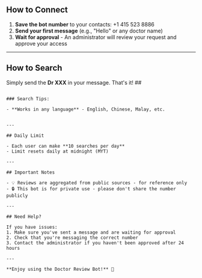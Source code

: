 ## How to Connect

1. **Save the bot number** to your contacts:
   +1 415 523 8886
2. **Send your first message** (e.g., "Hello" or any doctor name)
3. **Wait for approval** - An administrator will review your request and approve your access

---

## How to Search

Simply send the **Dr XXX** in your message. That's it! ##
```

### Search Tips:

- **Works in any language** - English, Chinese, Malay, etc.


---

## Daily Limit

- Each user can make **10 searches per day**
- Limit resets daily at midnight (MYT)

---

## Important Notes

- 💡 Reviews are aggregated from public sources - for reference only
- 🔒 This bot is for private use - please don't share the number publicly

---

## Need Help?

If you have issues:
1. Make sure you've sent a message and are waiting for approval
2. Check that you're messaging the correct number
3. Contact the administrator if you haven't been approved after 24 hours

---

**Enjoy using the Doctor Review Bot!** 🏥
